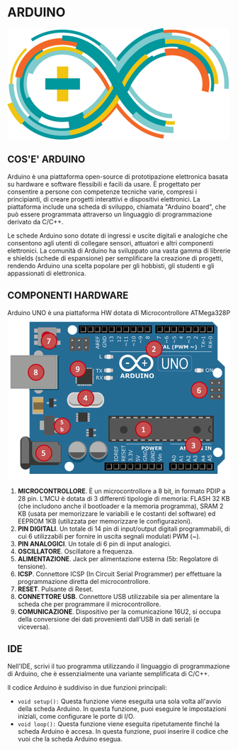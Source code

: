 # ARDUINO

![LOGO](./img/logo.png)

## COS'E' ARDUINO

Arduino è una piattaforma open-source di prototipazione elettronica basata su hardware e software flessibili e facili da usare. È progettato per consentire a persone con competenze tecniche varie, compresi i principianti, di creare progetti interattivi e dispositivi elettronici. La piattaforma include una scheda di sviluppo, chiamata "Arduino board", che può essere programmata attraverso un linguaggio di programmazione derivato da C/C++.

Le schede Arduino sono dotate di ingressi e uscite digitali e analogiche che consentono agli utenti di collegare sensori, attuatori e altri componenti elettronici. La comunità di Arduino ha sviluppato una vasta gamma di librerie e shields (schede di espansione) per semplificare la creazione di progetti, rendendo Arduino una scelta popolare per gli hobbisti, gli studenti e gli appassionati di elettronica.



## COMPONENTI HARDWARE
Arduino UNO è una piattaforma HW dotata di Microcontrollore ATMega328P
![UNO_datasheet](./img/datasheet.png)

1. **MICROCONTROLLORE**. È un microcontrollore a 8 bit, in formato PDIP a 28 pin. L’MCU è dotata di 3 differenti tipologie di memoria: FLASH 32 KB (che includono anche il bootloader e la memoria programma), SRAM 2 KB (usata per memorizzare le variabili e le costanti del software) ed EEPROM 1KB (utilizzata per memorizzare le configurazioni).
2. **PIN DIGITALI**. Un totale di 14 pin di input/output digitali programmabili, di cui 6 utilizzabili per fornire in uscita segnali modulati PWM (~).
3. **PIN ANALOGICI**. Un totale di 6 pin di input analogici.
4. **OSCILLATORE**. Oscillatore a frequenza.
5. **ALIMENTAZIONE**. Jack per alimentazione esterna (5b: Regolatore di tensione).
6. **ICSP**. Connettore ICSP (In Circuit Serial Programmer) per effettuare la programmazione diretta del microcontrollore.
7. **RESET**. Pulsante di Reset.
8. **CONNETTORE USB**. Connettore USB utilizzabile sia per alimentare la scheda che per programmare il microcontrollore.
9. **COMUNICAZIONE**. Dispositivo per la comunicazione 16U2, si occupa della conversione dei dati provenienti dall’USB in dati seriali (e viceversa).


## IDE

Nell'IDE, scrivi il tuo programma utilizzando il linguaggio di programmazione di Arduino, che è essenzialmente una variante semplificata di C/C++.

Il codice Arduino è suddiviso in due funzioni principali:

* `void setup():` Questa funzione viene eseguita una sola volta all'avvio della scheda Arduino. In questa funzione, puoi eseguire le impostazioni iniziali, come configurare le porte di I/O.
* `void loop():` Questa funzione viene eseguita ripetutamente finché la scheda Arduino è accesa. In questa funzione, puoi inserire il codice che vuoi che la scheda Arduino esegua.

